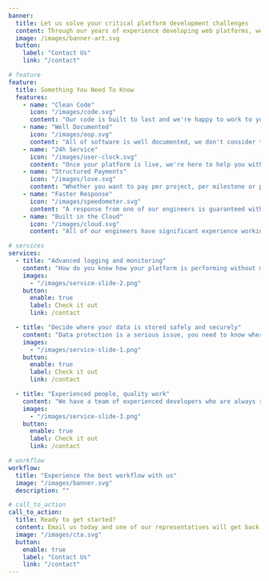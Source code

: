 ```yaml
---
banner:
  title: Let us solve your critical platform development challenges
  content: Through our years of experience developing web platforms, we have developed a unique approach to solving your platform development challenges. We have a proven track record of delivering quality work on time and on budget. Whether the field is medicine, finance, education or any other, we have the experience and expertise to help you build your vision.
  image: /images/banner-art.svg
  button:
    label: "Contact Us"
    link: "/contact"

# feature
feature:
  title: Something You Need To Know
  features:
    - name: "Clean Code"
      icon: "/images/code.svg"
      content: "Our code is built to last and we're happy to work to your specification when it comes to code style and quality."
    - name: "Well Documented"
      icon: "/images/oop.svg"
      content: "All of software is well documented, we don't consider the job done without documentation."
    - name: "24h Service"
      icon: "/images/user-clock.svg"
      content: "Once your platform is live, we're here to help you with any issues you may have."
    - name: "Structured Payments"
      icon: "/images/love.svg"
      content: "Whether you want to pay per project, per milestone or per hour, we're flexible and we're happy to work with you to find the best solution for you."
    - name: "Faster Response"
      icon: "/images/speedometer.svg"
      content: "A response from one of our engineers is guaranteed within 24 hours."
    - name: "Built in the Cloud"
      icon: "/images/cloud.svg"
      content: "All of our engineers have significant experience working with cloud technologies and we're happy to help you build your platform in AWS, Azure or Google Cloud."

# services
services:
  - title: "Advanced logging and monitoring"
    content: "How do you know how your platform is performing without measuring it? Answer: You don't. That's why at EWJAM every platform we build comes with advanced logging and monitoring capabilities. We use the latest tools and techniques to ensure that your platform is always running smoothly and that you can always see what's going on."
    images:
      - "/images/service-slide-2.png"
    button:
      enable: true
      label: Check it out
      link: /contact

  - title: "Decide where your data is stored safely and securely"
    content: "Data protection is a serious issue, you need to know where your data is, who has access to it and why. At EWJAM we make sure that your data is stored in the most secure way possible. We use the latest encryption techniques and we make sure that your data is always safe and secure."
    images:
      - "/images/service-slide-1.png"
    button:
      enable: true
      label: Check it out
      link: /contact

  - title: "Experienced people, quality work"
    content: "We have a team of experienced developers who are always ready to help you with your platform. We have a proven track record of delivering quality work on time and on budget. We are always ready to help you with your platform."
    images:
      - "/images/service-slide-3.png"
    button:
      enable: true
      label: Check it out
      link: /contact

# workflow
workflow:
  title: "Experience the best workflow with us"
  image: "/images/banner.svg"
  description: ""

# call_to_action
call_to_action:
  title: Ready to get started?
  content: Email us today and one of our representatives will get back to you as soon as possible.
  image: "/images/cta.svg"
  button:
    enable: true
    label: "Contact Us"
    link: "/contact"
---
```

